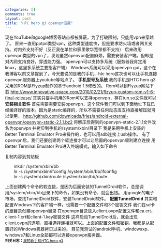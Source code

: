 ```yaml
--- 
categories: []
comments: true
layout: post
title: "HTC hero g3 openvpn设置"
---
```

现在YouTube和google博客等站点都被屏蔽，为了打破限制，只能用vpn来穿越了。
原来一直用pptpd类型vpn，这种类型速度快，但是要求防火墙或者网关支持。对内外支持不好（反正我在单位和家里歌华宽带都不支持）
后来改用openvpn类型的vpn了，发现虽然openvpn配置麻烦，需要安装客户端。但却是对内网支持良好，穿透能力强。
openvpn可以支持多系统（服务器我肯定用linux，这里多系统主要指客户端）
Windows系统可以采用openvpn gui，这个在我博客以前文章提到了，今天要说的是我的手机，htc hero这次也可以让手机连接openvpn服务器上youtube等站点了。
<strong>手机型号及系统</strong>
我的手机是HTC hero g3
采用的ROM是Flyzup制作的基于android 1.5修改的。
Rom可以到Flyzup网站下载
<a href="http://www.innovative-space.com/2010/02/21/flzyup-custom-rom-v1-6-final-release/">http://www.innovative-space.com/2010/02/21/flzyup-custom-rom-v1-6-final-release/</a>
其实只要手机用的Rom可以支持openvpn，存在tun.so文件就可以
<strong>安装相关软件</strong>
首先需要需要安装openvpn，这个软件我们可以到下面地址下载已经编译好的版本。因为是static编译的，所以不需要任何动态库支持直接解压就可以使用。
<a href="http://github.com/downloads/fries/android-external-openvpn/openvpn-static-2.1.1.bz2">http://github.com/downloads/fries/android-external-openvpn/openvpn-static-2.1.1.bz2</a>
将解压后得到的openvpn-static-2.1.1文件改名为openvpn 并拷贝到手机的/system/xbin/目录下
我是采用手机上安装的Better Terminal Emulator Pro来操作的，也可以用adb连接上usb操作。
有了openvpn后，我们还要创建两个软连接才可以让后面的openvpn顺利建立连接
用Better Terminal Emulator Pro进入终端模式，输入如下命令
<div class="codeText">
<span class="copyCodeText" onclick="copyIdText('code_6088');" style="cursor: pointer">复制内容到剪贴板</span>
<div id="code_6088">
<ol class="dp-xml" style="border-right: 0px; border-top: 0px; margin-left: 5px; border-left: 0px; border-bottom: 0px; list-style-type: none">
<li class="alt"><span><span>mkdir /system/xbin/bb </span></span></li>
    <li><span>ln -s /system/xbin/ifconfig /system/xbin/bb/ifconfig </span></li>
    <li class="alt"><span>ln -s /system/xbin/route /system/xbin/bb/route </span></li>
</ol>
</div>
<link href="http://www.xinlogs.com/editor/fckeditor/editor/plugins/insertcode/insertcode.css" type="text/css" rel="stylesheet">
<script language="javascript" src="http://www.xinlogs.com/editor/fckeditor/editor/plugins/insertcode/excute.js" type="text/javascript"></script>
</div>
上面创建两个命令的软连接，是因为后面安装的TunnelDroid软件，总是调用/system/xbin/bb目录下的命令，如果没有命令，就会出错。
用google的电子市场，查找TunnelDroid软件，安装TunnelDroid软件。
<strong>配置TunnelDroid</strong>
其实和配置Windows下的客户端一样，也需要一个配置文件和3个密钥文件
我们在sd卡的跟目录创建openvpn目录
在openvpn目录放入client.ovpn配置文件和ca.crt、client-1.crt和client-1.key密钥文件
这样启动TunnelDroid后，就会出现client.ovpn的选项，直接选择连接就可以。上面的配置文件和密钥，我都是从配置好的Windows机器拷贝过来的。
目前我测试的android手机、windowsxp、windows7和Linux全部都可以连接openvpn服务器。<div id="related_log" style="font-size:12px">
<b>相关日志：</b><a href="http://xinlogs.com/my-htc-hero-mobile">我的新手机HTC hero g3</a>
</div>

